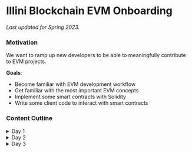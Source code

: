 # Illini Blockchain EVM Onboarding

*Last updated for Spring 2023.*
### Motivation
We want to ramp up new developers to be able to meaningfully contribute to EVM projects.

**Goals**:
- Become familiar with EVM development workflow
- Get familiar with the most important EVM concepts
- Implement some smart contracts with Solidity
- Write some client code to interact with smart contracts

### Content Outline
<details>
<summary>Day 1</summary>

- [EVM Overview](https://ethereum.org/en/developers/docs/)
- Development Exercises
    - Ex 0: Make and merge a PR into an Illini Blockchain repo!
    - Ex 1: [Hardhat quick start](https://hardhat.org/hardhat-runner/docs/getting-started)
    - Ex 2: [Deploy to Goerli and verify contract](https://hardhat.org/hardhat-runner/docs/guides/verifying)
        - Use `.env` file instead of suggested method in tutorial
    - Ex 3: Deploy a basic counter smart contract and access it from a basic front end!
    
    Steps:
    1. Create a new hardhat project under the directory 'my-counter'
    2. Configure your .env file and hardat.config file like before - make sure the wallet you are using has some testeth
    3. Delete the existing smart contracts in the smart contracts folder
    4. Create a basic counter smart contract.  
       1. It should have 1 global state variable count and 2 public function one to increment, and one to get the count.
       2. Maybe write some test cases in the run.js folder?
    5. Deploy to Goerli and verify your contract on etherscan.  Increment the count a few times using the etherscan ui.
    6. Clone the following [repository](https://github.com/IlliniBlockchain/evm-onboarding-basic-counter-frontend) and create a branch
        ``` git checkout -b <your-name-counter> ```

    7. cd into the repository, install dependencies and start on local host
        ```
        npm i
        npm start
        ```
    8.  Create an [Alchemy Account](https://www.alchemy.com/) and get an api key for goerli
    9.  Head into the App.js folder, and make updates so that it connects to your smart contract, and so getCount() works
    10. Push your changes and make a PR.  
    11. All Done!

</details>

<details>
<summary>Day 2</summary>

Solidity!
- Resources
    - [Solidity Docs](https://docs.soliditylang.org/en/v0.8.17/)
    - [Solidity by Example](https://solidity-by-example.org/)
- Exercise: Implement a simplified version of ERC20!
    1. Create a new branch for day 2 and get the skeleton code
        ```
        git checkout main
        git pull
        git checkout -b <yourname-day-2>
        git fetch origin day-2
        git merge origin/day-2
        ```
    2. Checkout the following files:
        - `simple-token/contracts/IERC20Simple.sol` is the interface contract for our simplified token.
        - `simple-token/contracts/ERC20Simple.sol` is our implementation of our token interface.
        - `simple-token/test/ERC20Simple.js` is our file for testing our implementation.
    3. Implement the `_mint`, `_burn`, `_transfer` functions in `simple-token/contracts/ERC20Simple.sol`
        - Note: you will need to implement `_mint` before tests for `_transfer` will work!
    4. Deploy and verify your contract on Goerli Testnet use your token contract through the Etherscan UI

</details>

<details>

<summary>Day 3</summary>

Client side!

- Resources
    - [Metamask Docs](https://docs.metamask.io/guide/)
    - [ethers.js](https://docs.ethers.io/v5/)
    - Illini Blockchain Examples
        - [Illini Blockchain NFT GitHub](https://github.com/IlliniBlockchain/nft-mint)
        - [Illini Blockchain DAO](https://github.com/IlliniBlockchain/dao-token)
- Exercise: Implement a UI to interact with ERC20Simple (deployed [here](https://goerli.etherscan.io/address/0xAf1594F37d2aE16F1a2421880B40b62f6574b5cc))!
    1. Create a new branch for day 3 and get the skeleton code
        ```
        git checkout main
        git pull
        git checkout -b <yourname-day-3>
        git fetch origin day-3
        git merge origin/day-3
        ```
    2. Checkout `simple-token-app`, most notably `simple-token-app/app/src/pages/App.js`
    3. You will need to..
        - Allow your frontend to import the contract ABI
        - Implement the `connectWallet`, `mint`, `transfer`, and `burn`

</details>
